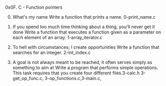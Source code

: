 0x0F. C - Function pointers

0. What's my name
Write a function that prints a name. 0-print_name.c

1. If you spend too much time thinking about a thing, you'll never get it done
Write a function that executes a function given as a parameter on each element of an array. 1-array_iterator.c

2. To hell with circumstances; I create opportunities
Write a function that searches for an integer. 2-int_index.c

3. A goal is not always meant to be reached, it often serves simply as something to aim at
Write a program that performs simple operations.
This task requires that you create four different files.3-calc.h 3-get_op_func.c, 3-op_functions.c,3-main.c,

